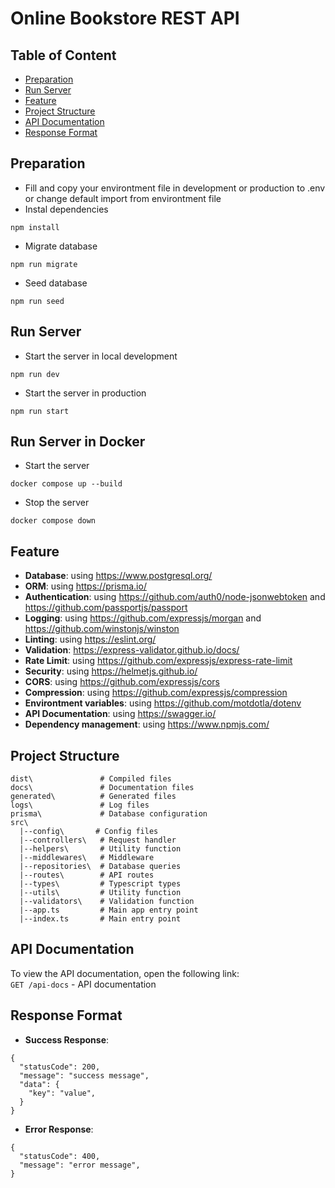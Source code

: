 # Online Bookstore REST API

## Table of Content
- [Preparation](#preparation)
- [Run Server](#run-server)
- [Feature](#feature)
- [Project Structure](#project-structure)
- [API Documentation](#api-documentation)
- [Response Format](#response-format)

## Preparation
- Fill and copy your environtment file in development or production to .env or change default import from environtment file
- Instal dependencies
```
npm install
```
- Migrate database
```
npm run migrate 
```
- Seed database
```
npm run seed
```

## Run Server
- Start the server in local development
```
npm run dev
```
- Start the server in production
```
npm run start
```

## Run Server in Docker
- Start the server
```
docker compose up --build
```
- Stop the server
```
docker compose down
```

## Feature
- **Database**: using https://www.postgresql.org/
- **ORM**: using https://prisma.io/
- **Authentication**: using https://github.com/auth0/node-jsonwebtoken and https://github.com/passportjs/passport
- **Logging**: using https://github.com/expressjs/morgan and https://github.com/winstonjs/winston
- **Linting**: using https://eslint.org/
- **Validation**: https://express-validator.github.io/docs/
- **Rate Limit**: using https://github.com/expressjs/express-rate-limit
- **Security**: using https://helmetjs.github.io/
- **CORS**: using https://github.com/expressjs/cors
- **Compression**: using https://github.com/expressjs/compression
- **Environtment variables**: using https://github.com/motdotla/dotenv
- **API Documentation**: using https://swagger.io/
- **Dependency management**: using https://www.npmjs.com/

## Project Structure
```
dist\               # Compiled files
docs\               # Documentation files
generated\          # Generated files
logs\               # Log files
prisma\             # Database configuration
src\
  |--config\       # Config files
  |--controllers\   # Request handler
  |--helpers\       # Utility function
  |--middlewares\   # Middleware
  |--repositories\  # Database queries
  |--routes\        # API routes
  |--types\         # Typescript types
  |--utils\         # Utility function
  |--validators\    # Validation function
  |--app.ts         # Main app entry point
  |--index.ts       # Main entry point
```

## API Documentation
To view the API documentation, open the following link:
<br/>
``GET /api-docs`` - API documentation


## Response Format

- **Success Response**:
```
{
  "statusCode": 200,
  "message": "success message",
  "data": {
    "key": "value",
  }
}
```
- **Error Response**:
```
{
  "statusCode": 400,
  "message": "error message",
}
